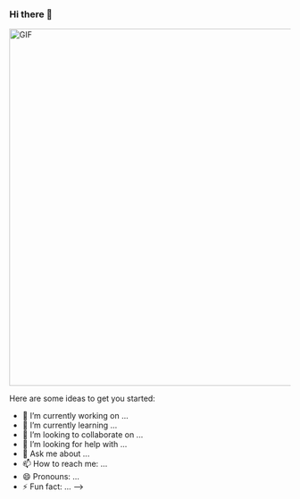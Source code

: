 ### Hi there 👋

<img align="center" alt="GIF" src="https://media.giphy.com/media/e3FkuJJTSSiIOJR3m7/giphy.gif" width="1280" height="640" />

Here are some ideas to get you started:

- 🔭 I’m currently working on ...
- 🌱 I’m currently learning ...
- 👯 I’m looking to collaborate on ...
- 🤔 I’m looking for help with ...
- 💬 Ask me about ...
- 📫 How to reach me: ...
- 😄 Pronouns: ...
- ⚡ Fun fact: ...
-->
